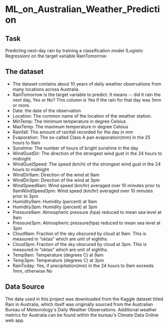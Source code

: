 # ML_on_Australian_Weather_Prediction

## Task
Predicting next-day rain by training a classification model (Logistic Regression) on the target variable RainTomorrow.

## The dataset
- The dataset contains about 10 years of daily weather observations from many locations across Australia.
- RainTomorrow is the target variable to predict. It means -- did it rain the next day, Yes or No? This column is 
Yes if the rain for that day was 1mm or more.
- Date: the date of the observation
- Location: The common name of the location of the weather station.
- MinTemp: The minimum temperature in degree Celsius
- MaxTemp: The maximum temperature in degree Celsius
- Rainfall: The amount of rainfall recorded for the day in mm
- Evaporation: The so-called Class A pan evaporation(mm) in the 25 hours to 9am
- Sunshine: The number of hours of bright sunshine in the day
- WindGustDir: The direction of the strongest wind gust in the 24 hours to midnight
- WindGustSpeed: The speed (km/h) of the strongest wind gust in the 24 hours to midnight
- WindDir9am: Direction of the wind at 9am
- WindDir3pm: Direction of the wind at 3pm
- WindSpeed9am: Wind speed (km/hr) averaged over 10 minutes prior to 9amWindSpeed3pm: Wind speed (km/hr) averaged over 10 minutes prior to 3pm
- Humidity9am: Humidity (percent) at 9am
- Humidity3pm: Humidity (percent) at 3pm
- Pressure9am: Atmospheric pressure (hpa) reduced to mean sea level at 9am
- Pressure3pm: Atmospheric pressure(hpa) reduced to mean sea level at 3pm
- Cloud9am: Fraction of the sky obscured by cloud at 9am. This is measured in “oktas” which are unit of eighths.
- Cloud3pm: Fraction of the sky obscured by cloud at 3pm. This is measured in “oktas” which are unit of eighths.
- Temp9am: Temperature (degrees C) at 9am
- Temp3pm: Temperature (degrees C) at 3pm
- RainToday: Yes, if precipitation(mm) in the 24 hours to 9am exceeds 1mm, otherwise No

## Data Source
The data used in this project was downloaded from the Kaggle dataset titled Rain in Australia, which itself was originally sourced from the Australian Bureau of Meteorology's Daily Weather Observations. Additional weather metrics for Australia can be found within the bureau's Climate Data Online web app.
